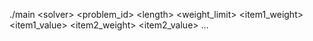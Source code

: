 ./main \<solver\> \<problem_id\> \<length\> \<weight_limit\> \<item1_weight\> \<item1_value\> \<item2_weight\> \<item2_value\> ...
